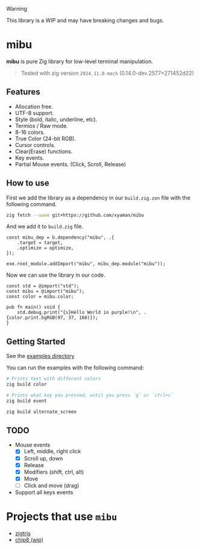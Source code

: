 > [!WARNING]
> This library is a WIP and may have breaking changes and bugs.

#  mibu

**mibu** is pure Zig library for low-level terminal manipulation.

> Tested with zig version `2024.11.0-mach` (0.14.0-dev.2577+271452d22)

## Features
- Allocation free.
- UTF-8 support.
- Style (bold, italic, underline, etc).
- Termios / Raw mode.
- 8-16 colors.
- True Color (24-bit RGB).
- Cursor controls.
- Clear(Erase) functions.
- Key events.
- Partial Mouse events. (Click, Scroll, Release)

## How to use

First we add the library as a dependency in our `build.zig.zon` file with the 
following command.
```bash
zig fetch --save git+https://github.com/xyaman/mibu
```

And we add it to `build.zig` file.
```zig
const mibu_dep = b.dependency("mibu", .{
    .target = target,
    .optimize = optimize,
});

exe.root_module.addImport("mibu", mibu_dep.module("mibu"));
```

Now we can use the library in our code.
```zig
const std = @import("std");
const mibu = @import("mibu");
const color = mibu.color;

pub fn main() void {
    std.debug.print("{s}Hello World in purple!\n", .{color.print.bgRGB(97, 37, 160)});
}
```

## Getting Started

See the [examples directory](examples/)

You can run the examples with the following command:
```bash
# Prints text with different colors
zig build color

# Prints what key you pressed, until you press `q` or `ctrl+c`
zig build event

zig build alternate_screen
```

## TODO

- Mouse events
    - [x] Left, middle, right click
    - [x] Scroll up, down
    - [x] Release
    - [x] Modifiers (shift, ctrl, alt)
    - [x] Move 
    - [ ] Click and move (drag)
- Support all keys events

# Projects that use `mibu`
- [zigtris](https://github.com/ringtailsoftware/zigtris)
- [chip8 (wip)](https://github.com/xyaman/chip8)
